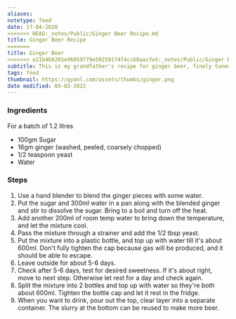 ```yaml
---
aliases: 
notetype: feed
date: 17-04-2020
<<<<<<< HEAD:_notes/Public/Ginger Beer Recipe.md
title: Ginger Beer Recipe
=======
title: Ginger Beer
>>>>>>> e21b4b8201e96859779e592591f4f4cc68aacfe5:_notes/Public/Ginger Beer.md
subtitle: This is my grandfather's recipe for ginger beer, finely tuned over the years.
tags: food
thumbnail: https://gyanl.com/assets/thumbs/ginger.png
date modified: 03-03-2022
---
```


### Ingredients

For a batch of 1.2 litres

- 100gm Sugar
- 16gm ginger (washed, peeled, coarsely chopped)
- 1/2 teaspoon yeast
- Water

### Steps
1. Use a hand blender to blend the ginger pieces with some water.
2. Put the sugar and 300ml water in a pan along with the blended ginger and stir to dissolve the sugar. Bring to a boil and turn off the heat.
3. Add another 200ml of room temp water to bring down the temperature, and let the mixture cool.
4. Pass the mixture through a strainer and add the 1/2 tbsp yeast.
5. Put the mixture into a plastic bottle, and top up with water till it's about 600ml. Don't fully tighten the cap because gas will be produced, and it should be able to escape.
6. Leave outside for about 5-6 days.
7. Check after 5-6 days, test for desired sweetness. If it's about right, move to next step. Otherwise let rest for a day and check again.
8. Split the mixture into 2 bottles and top up with water so they're both about 600ml. Tighten the bottle cap and let it rest in the fridge.
9. When you want to drink, pour out the top, clear layer into a separate container. The slurry at the bottom can be reused to make more beer.
